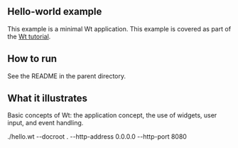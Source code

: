 Hello-world example
-------------------

This example is a minimal Wt application. This example is covered as
part of the [Wt tutorial](http://www.webtoolkit.eu/wt/doc/tutorial/wt.html).

How to run
----------

See the README in the parent directory.

What it illustrates
-------------------

Basic concepts of Wt: the application concept, the use of widgets,
user input, and event handling.

./hello.wt --docroot . --http-address 0.0.0.0 --http-port 8080
